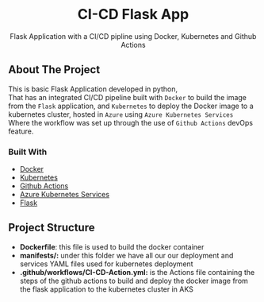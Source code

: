 <!-- # CI-CD Flask App
CI-CD Flask Application with Docker, Kubernetes and Github Actions
<div id="top"></div>


 -->

<!-- PROJECT LOGO -->
<br />
<div align="center">

<h1 align="center">CI-CD Flask App</h1>

  <p align="center">
    Flask Application with a CI/CD pipline using Docker, Kubernetes and Github Actions
   <br />
</div>






<!-- ABOUT THE PROJECT -->
## About The Project

This is basic Flask Application developed in python, <br>
That has an integrated CI/CD pipeline built with 
`Docker` to build the image from the `Flask` application, and `Kubernetes` to deploy the Docker image to a kubernetes cluster, hosted in `Azure` using `Azure Kubernetes Services` <br>
Where the workflow was set up through the use of `Github Actions` devOps feature.

### Built With

* [Docker](https://www.docker.com/)
* [Kubernetes](https://kubernetes.io/)
* [Github Actions](https://github.com/features/actions/)
* [Azure Kubernetes Services](https://azure.microsoft.com/en-us/services/kubernetes-service/)
* [Flask](https://flask.palletsprojects.com/en/2.0.x/)
<!-- GETTING STARTED -->
## Project Structure

* **Dockerfile**: this file is used to build the docker container
* **manifests/:** under this folder we have all our our deployment and services YAML files used for kubernetes deployment
* ****.github/workflows/CI-CD-Action.yml:**** is the Actions file containing the steps of the github actions to build and deploy the docker image from the flask application to the kubernetes cluster in AKS
